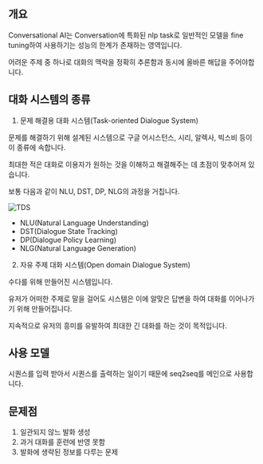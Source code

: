 ## 개요

Conversational AI는 Conversation에 특화된 nlp task로 일반적인 모델을 fine tuning하여 사용하기는 성능의 한계가 존재하는 영역입니다.

어려운 주제 중 하나로 대화의 맥락을 정확히 추론함과 동시에 올바른 해답을 주어야합니다.

## 대화 시스템의 종류

1. 문제 해결용 대화 시스템(Task-oriented Dialogue System)

문제를 해결하기 위해 설계된 시스템으로 구글 어시스턴스, 시리, 알렉사, 빅스비 등이 이 종류에 속합니다.

최대한 적은 대화로 이용자가 원하는 것을 이해하고 해결해주는 데 초점이 맞추어져 있습니다.

보통 다음과 같이 NLU, DST, DP, NLG의 과정을 거칩니다.

![TDS](http://dsba.korea.ac.kr/wp-content/uploads/kboard_attached/6/202101/5ff46d3854ef38595125.png)

- NLU(Natural Language Understanding)
- DST(Dialogue State Tracking)
- DP(Dialogue Policy Learning)
- NLG(Natural Language Generation)

2. 자유 주제 대화 시스템(Open domain Dialogue System)

수다를 위해 만들어진 시스템입니다.

유저가 어떠한 주제로 말을 걸어도 시스템은 이에 알맞은 답변을 하여 대화를 이어나가기 위해 만들어집니다.

지속적으로 유저의 흥미를 유발하여 최대한 긴 대화를 하는 것이 목적입니다.


## 사용 모델

시퀀스를 입력 받아서 시퀀스를 출력하는 일이기 때문에 seq2seq를 메인으로 사용합니다.

## 문제점

1. 일관되지 않느 발화 생성
2. 과거 대화를 훈련에 반영 못함
3. 발화에 생략된 정보를 다루는 문제